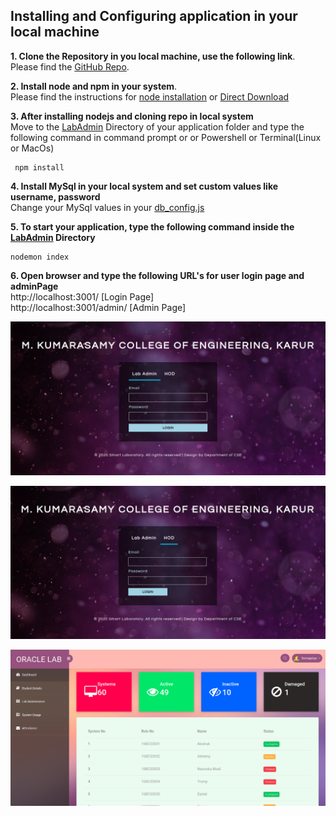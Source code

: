 ## **Installing and Configuring application in your local machine**

**1. Clone the Repository in you local machine, use the following link**.  
Please find the [GitHub Repo](https://github.com/kamalnathlp/smartLab.git).

**2. Install node and npm in your system**.  
Please find the instructions for [node installation](https://nodejs.org/en/download/package-manager/) or [Direct Download](https://nodejs.org/en/download/)

**3. After installing nodejs and cloning repo in local system**  
Move to the [LabAdmin](https://github.com/kamalnathlp/smartLab/tree/master/LabAdmin) Directory of your application folder and
type the following command in command prompt or or Powershell or Terminal(Linux or MacOs)

     npm install

**4. Install MySql in your local system and set custom values like username, password**  
Change your MySql values in your [db_config.js](https://github.com/kamalnathlp/smartLab/blob/master/LabAdmin/db_config.js)

**5. To start your application, type the following command inside the [LabAdmin](https://github.com/kamalnathlp/smartLab/tree/master/LabAdmin) Directory**  

    nodemon index
    
**6. Open browser and type the following URL's for user login page and adminPage**  
 http://localhost:3001/ [Login Page]  
 http://localhost:3001/admin/ [Admin Page]  
 
![Image of AdminLogin](https://github.com/kamalnathlp/smartLab/blob/master/screenShots/admin_git.png)

![Image of HODLogin](https://github.com/kamalnathlp/smartLab/blob/master/screenShots/hod_git.png)

![Image of AdminPanel](https://github.com/kamalnathlp/smartLab/blob/master/screenShots/admin_panel_git.png)

